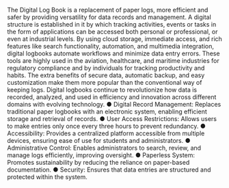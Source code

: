 The Digital Log Book is a replacement of paper logs, more efficient and safer by providing versatility for data records and management.
A digital structure is established in it by which tracking activities, events or tasks in the form of applications can be accessed both personal or professional, or even at industrial levels.
By using cloud storage, immediate access, and rich features like search functionality, automation, and multimedia integration, digital logbooks automate workflows and minimize data entry errors.
These tools are highly used in the aviation, healthcare, and maritime industries for regulatory compliance and by individuals for tracking productivity and habits.
The extra benefits of secure data, automatic backup, and easy customization make them more popular than the conventional way of keeping logs.
Digital logbooks continue to revolutionize how data is recorded, analyzed, and used in efficiency and innovation across different domains with evolving technology.
●	Digital Record Management: Replaces traditional paper logbooks with an electronic system, enabling efficient storage and retrieval of records.
●	User Access Restrictions: Allows users to make entries only once every three hours to prevent redundancy.
●	Accessibility: Provides a centralized platform accessible from multiple devices, ensuring ease of use for students and administrators.
●	Administrative Control: Enables administrators to search, review, and manage logs efficiently, improving oversight.
●	Paperless System: Promotes sustainability by reducing the reliance on paper-based documentation.
●	Security: Ensures that data entries are structured and protected within the system.
